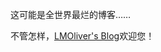 这可能是全世界最烂的博客……

不管怎样，[LMOliver's Blog](#!)欢迎您！

<post-refence href="cf-545" size="large"></post-refence>
<post-refence href="lct-hole" size="large"></post-refence>
<post-refence href="about-qsharp" size="large"></post-refence>
<post-refence href="test" size="large"></post-refence>